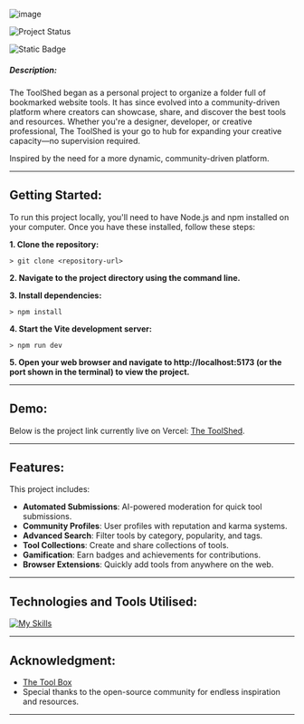 ![image](https://github.com/user-attachments/assets/10d4a619-3268-4f05-b747-bbe79b043ff8)


![Project Status](https://img.shields.io/badge/status-in_progress-Orange)

![Static Badge](https://img.shields.io/badge/made_with-React_+_Vite-blue)

##### **Description**:
The ToolShed began as a personal project to organize a folder full of bookmarked website tools. It has since evolved into a community-driven platform where creators can showcase, share, and discover the best tools and resources. Whether you're a designer, developer, or creative professional, The ToolShed is your go to hub for expanding your creative capacity—no supervision required.

Inspired by the need for a more dynamic, community-driven platform.

-----

## Getting Started:

To run this project locally, you'll need to have Node.js and npm installed on your computer. Once you have these installed, follow these steps:

**1. Clone the repository:**

```
> git clone <repository-url>
```

**2. Navigate to the project directory using the command line.**

**3. Install dependencies:**

```
> npm install
```

**4. Start the Vite development server:**

```
> npm run dev
```

**5. Open your web browser and navigate to http://localhost:5173 (or the port shown in the terminal) to view the project.**

----
## Demo:
Below is the project link currently live on Vercel:
[The ToolShed](https://toolshed.vercel.app/).

----
## Features:
This project includes:
- **Automated Submissions**: AI-powered moderation for quick tool submissions.
- **Community Profiles**: User profiles with reputation and karma systems.
- **Advanced Search**: Filter tools by category, popularity, and tags.
- **Tool Collections**: Create and share collections of tools.
- **Gamification**: Earn badges and achievements for contributions.
- **Browser Extensions**: Quickly add tools from anywhere on the web.

----
## Technologies and Tools Utilised:

[![My Skills](https://skillicons.dev/icons?i=react,js,html,tailwind,css,vite,firebase,nodejs,express,vercel,vscode&perline=3)](https://skillicons.dev)

---

## Acknowledgment:
- [The Tool Box](https://thetoolbox.art/)
- Special thanks to the open-source community for endless inspiration and resources.

---
